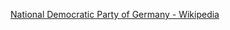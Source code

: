﻿[National Democratic Party of Germany - Wikipedia](https://en.wikipedia.org/wiki/National_Democratic_Party_of_Germany)